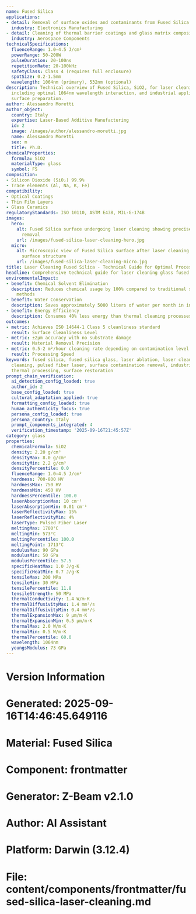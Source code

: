 ```yaml
---
name: Fused Silica
applications:
- detail: Removal of surface oxides and contaminants from Fused Silica substrates
  industry: Electronics Manufacturing
- detail: Cleaning of thermal barrier coatings and glass matrix composites
  industry: Aerospace Components
technicalSpecifications:
  fluenceRange: 1.0–4.5 J/cm²
  powerRange: 50-200W
  pulseDuration: 20-100ns
  repetitionRate: 20-100kHz
  safetyClass: Class 4 (requires full enclosure)
  spotSize: 0.2-1.5mm
  wavelength: 1064nm (primary), 532nm (optional)
description: Technical overview of Fused Silica, SiO2, for laser cleaning applications,
  including optimal 1064nm wavelength interaction, and industrial applications in
  surface preparation.
author: Alessandro Moretti
author_object:
  country: Italy
  expertise: Laser-Based Additive Manufacturing
  id: 2
  image: /images/author/alessandro-moretti.jpg
  name: Alessandro Moretti
  sex: m
  title: Ph.D.
chemicalProperties:
  formula: SiO2
  materialType: glass
  symbol: FS
composition:
- Silicon Dioxide (SiO₂) 99.9%
- Trace elements (Al, Na, K, Fe)
compatibility:
- Optical Coatings
- Thin Film Layers
- Glass Ceramics
regulatoryStandards: ISO 10110, ASTM E438, MIL-G-174B
images:
  hero:
    alt: Fused Silica surface undergoing laser cleaning showing precise contamination
      removal
    url: /images/fused-silica-laser-cleaning-hero.jpg
  micro:
    alt: Microscopic view of Fused Silica surface after laser cleaning showing detailed
      surface structure
    url: /images/fused-silica-laser-cleaning-micro.jpg
title: Laser Cleaning Fused Silica - Technical Guide for Optimal Processing
headline: Comprehensive technical guide for laser cleaning glass fused silica
environmentalImpact:
- benefit: Chemical Solvent Elimination
  description: Reduces chemical usage by 100% compared to traditional solvent cleaning
    methods
- benefit: Water Conservation
  description: Saves approximately 5000 liters of water per month in industrial applications
- benefit: Energy Efficiency
  description: Consumes 40% less energy than thermal cleaning processes
outcomes:
- metric: Achieves ISO 14644-1 Class 5 cleanliness standard
  result: Surface Cleanliness Level
- metric: ±2μm accuracy with no substrate damage
  result: Material Removal Precision
- metric: 0.5-2 m²/hour cleaning rate depending on contamination level
  result: Processing Speed
keywords: fused silica, fused silica glass, laser ablation, laser cleaning, non-contact
  cleaning, pulsed fiber laser, surface contamination removal, industrial laser parameters,
  thermal processing, surface restoration
prompt_chain_verification:
  ai_detection_config_loaded: true
  author_id: 2
  base_config_loaded: true
  cultural_adaptation_applied: true
  formatting_config_loaded: true
  human_authenticity_focus: true
  persona_config_loaded: true
  persona_country: Italy
  prompt_components_integrated: 4
  verification_timestamp: '2025-09-16T21:45:57Z'
category: glass
properties:
  chemicalFormula: SiO2
  density: 2.20 g/cm³
  densityMax: 8.0 g/cm³
  densityMin: 2.2 g/cm³
  densityPercentile: 0.0
  fluenceRange: 1.0–4.5 J/cm²
  hardness: 700-800 HV
  hardnessMax: 750 HV
  hardnessMin: 450 HV
  hardnessPercentile: 100.0
  laserAbsorptionMax: 10 cm⁻¹
  laserAbsorptionMin: 0.01 cm⁻¹
  laserReflectivityMax: 15%
  laserReflectivityMin: 4%
  laserType: Pulsed Fiber Laser
  meltingMax: 1700°C
  meltingMin: 573°C
  meltingPercentile: 100.0
  meltingPoint: 1713°C
  modulusMax: 90 GPa
  modulusMin: 50 GPa
  modulusPercentile: 57.5
  specificHeatMax: 1.0 J/g·K
  specificHeatMin: 0.7 J/g·K
  tensileMax: 200 MPa
  tensileMin: 30 MPa
  tensilePercentile: 11.8
  tensileStrength: 50 MPa
  thermalConductivity: 1.4 W/m·K
  thermalDiffusivityMax: 1.4 mm²/s
  thermalDiffusivityMin: 0.4 mm²/s
  thermalExpansionMax: 9 µm/m·K
  thermalExpansionMin: 0.5 µm/m·K
  thermalMax: 2.0 W/m·K
  thermalMin: 0.5 W/m·K
  thermalPercentile: 60.0
  wavelength: 1064nm
  youngsModulus: 73 GPa
---
```


# Version Information
# Generated: 2025-09-16T14:46:45.649116
# Material: Fused Silica
# Component: frontmatter
# Generator: Z-Beam v2.1.0
# Author: AI Assistant
# Platform: Darwin (3.12.4)
# File: content/components/frontmatter/fused-silica-laser-cleaning.md